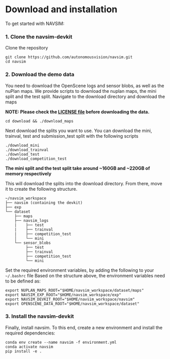 # Download and installation

To get started with NAVSIM: 

### 1. Clone the navsim-devkit
Clone the repository
```
git clone https://github.com/autonomousvision/navsim.git
cd navsim
```
### 2. Download the demo data
You need to download the OpenScene logs and sensor blobs, as well as the nuPlan maps.
We provide scripts to download the nuplan maps, the mini split and the test split.
Navigate to the download directory and download the maps

**NOTE: Please check the [LICENSE file](https://motional-nuplan.s3-ap-northeast-1.amazonaws.com/LICENSE) before downloading the data.**

```
cd download && ./download_maps
```

Next download the splits you want to use.
You can download the mini, trainval, test and submission_test split with the following scripts
```
./download_mini
./download_trainval
./download_test
./download_competition_test
```

**The mini split and the test split take around ~160GB and ~220GB of memory respectively**

This will download the splits into the download directory. From there, move it to create the following structure.
```angular2html
~/navsim_workspace
├── navsim (containing the devkit)
├── exp
└── dataset
    ├── maps
    ├── navsim_logs
    |    ├── test
    |    ├── trainval
    |    ├── competition_test
    │    └── mini
    └── sensor_blobs
         ├── test
         ├── trainval
         ├── competition_test
         └── mini
```
Set the required environment variables, by adding the following to your `~/.bashrc` file
Based on the structure above, the environment variables need to be defined as:
```
export NUPLAN_MAPS_ROOT="$HOME/navsim_workspace/dataset/maps"
export NAVSIM_EXP_ROOT="$HOME/navsim_workspace/exp"
export NAVSIM_DEVKIT_ROOT="$HOME/navsim_workspace/navsim"
export OPENSCENE_DATA_ROOT="$HOME/navsim_workspace/dataset"
```

### 3. Install the navsim-devkit
Finally, install navsim.
To this end, create a new environment and install the required dependencies:
```
conda env create --name navsim -f environment.yml
conda activate navsim
pip install -e .
```